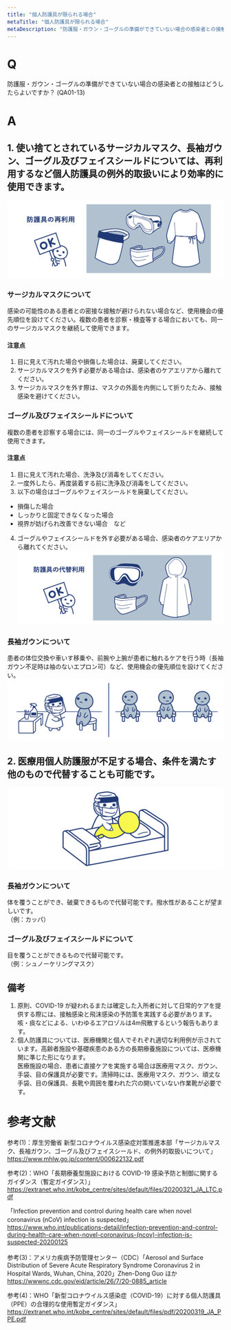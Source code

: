 ```yaml
---
title: "個人防護具が限られる場合"
metaTitle: "個人防護具が限られる場合"
metaDescription: "防護服・ガウン・ゴーグルの準備ができていない場合の感染者との接触はどうしたらよいですか？"
---
```


# Q
防護服・ガウン・ゴーグルの準備ができていない場合の感染者との接触はどうしたらよいですか？
(QA01-13)
​
# A
## 1. 使い捨てとされているサージカルマスク、長袖ガウン、ゴーグル及びフェイスシールドについては、再利用するなど個人防護具の例外的取扱いにより効率的に使用できます。  
![個人防護具の再利用OK](./QA01-13-1.png)

### サージカルマスクについて
感染の可能性のある患者との密接な接触が避けられない場合など、使用機会の優先順位を設けてください。複数の患者を診察・検査等する場合においても、同一のサージカルマスクを継続して使用できます。
#### 注意点
1. 目に見えて汚れた場合や損傷した場合は、廃棄してください。
2. サージカルマスクを外す必要がある場合は、感染者のケアエリアから離れてください。
3. サージカルマスクを外す際は、マスクの外面を内側にして折りたたみ、接触感染を避けてください。

### ゴーグル及びフェイスシールドについて
複数の患者を診察する場合には、同一のゴーグルやフェイスシールドを継続して使用できます。​　
#### 注意点 
1. 目に見えて汚れた場合、洗浄及び消毒をしてください。
2. 一度外したら、再度装着する前に洗浄及び消毒をしてください。
3.  以下の場合はゴーグルやフェイスシールドを廃棄してください。
  * 損傷した場合
  * しっかりと固定できなくなった場合
  * 視界が妨げられ改善できない場合　など
4.  ゴーグルやフェイスシールドを外す必要がある場合、感染者のケアエリアから離れてください。
![ゴーグル及びフェイスシールドを使用して患者や利用者の対応をおこうなう](./QA01-13-2.png)

### 長袖ガウンについて
患者の体位交換や車いす移乗や、前腕や上腕が患者に触れるケアを行う時（長袖ガウン不足時は袖のないエプロン可）など、使用機会の優先順位を設けてください。
![離床、臥床および体位交換のときにガウンを使う](./QA01-13-3.png)

## 2. 医療用個人防護服が不足する場合、条件を満たす他のもので代替することも可能です。
![個人防護具の代替使用OK](./QA01-13-4.png)
### 長袖ガウンについて
体を覆うことができ、破棄できるもので代替可能です。撥水性があることが望ましいです。  
（例：カッパ）
​
### ゴーグル及びフェイスシールドについて
目を覆うことができるもので代替可能です。  
（例：シュノーケリングマスク）

## 備考
1. 原則、COVID-19 が疑われるまたは確定した入所者に対して日常的ケアを提供する際には、接触感染と飛沫感染の予防策を実践する必要があります。咳・痰などによる、いわゆるエアロゾルは4m飛散するという報告もあります。​
2. 個人防護具については、医療機関と個人でそれぞれ適切な利用例が示されています。高齢者施設や基礎疾患のある方の長期療養施設については、医療機関に準じた形になります。  
医療施設の場合、患者に直接ケアを実施する場合は医療用マスク、ガウン、手袋、目の保護具が必要です。清掃時には、医療用マスク、ガウン、頑丈な手袋、目の保護具、長靴や周囲を覆われた穴の開いていない作業靴が必要です。


# 参考文献
参考(1)：厚生労働省 新型コロナウイルス感染症対策推進本部「サージカルマスク、長袖ガウン、ゴーグル及びフェイスシールド、の例外的取扱いについて」  
https://www.mhlw.go.jp/content/000622132.pdf  
  
参考(2)：WHO「長期療養型施設における COVID-19 感染予防と制御に関するガイダンス（暫定ガイダンス）」  
https://extranet.who.int/kobe_centre/sites/default/files/20200321_JA_LTC.pdf  

「Infection prevention and control during health care when novel coronavirus (nCoV) infection is suspected」  
https://www.who.int/publications-detail/infection-prevention-and-control-during-health-care-when-novel-coronavirus-(ncov)-infection-is-suspected-20200125  
​  
参考(3)：アメリカ疾病予防管理センター（CDC）「Aerosol and Surface Distribution of Severe Acute Respiratory Syndrome Coronavirus 2 in Hospital Wards, Wuhan, China, 2020」Zhen-Dong Guo ほか  
https://wwwnc.cdc.gov/eid/article/26/7/20-0885_article  
  
参考(4)：WHO「新型コロナウイルス感染症（COVID-19）に対する個人防護具（PPE）の合理的な使用暫定ガイダンス」  
https://extranet.who.int/kobe_centre/sites/default/files/pdf/20200319_JA_PPE.pdf